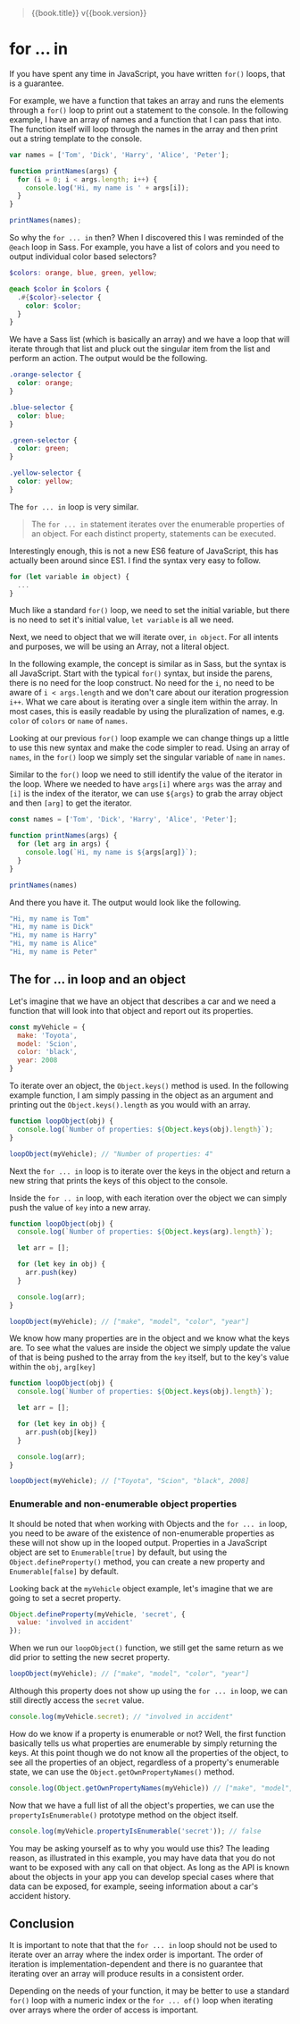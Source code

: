 > {{book.title}} v{{book.version}}

# for ... in

If you have spent any time in JavaScript, you have written `for()` loops, that is a guarantee.

For example, we have a function that takes an array and runs the elements through a `for()` loop to print out a statement to the console. In the following example, I have an array of names and a function that I can pass that into. The function itself will loop through the names in the array and then print out a string template to the console.


```js
var names = ['Tom', 'Dick', 'Harry', 'Alice', 'Peter'];

function printNames(args) {
  for (i = 0; i < args.length; i++) {
    console.log('Hi, my name is ' + args[i]);
  }
}

printNames(names);
```

So why the `for ... in` then? When I discovered this I was reminded of the `@each` loop in Sass. For example, you have a list of colors and you need to output individual color based selectors?

```scss
$colors: orange, blue, green, yellow;

@each $color in $colors {
  .#{$color}-selector {
    color: $color;
  }
}
```

We have a Sass list (which is basically an array) and we have a loop that will iterate through that list and pluck out the singular item from the list and perform an action. The output would be the following.

```css
.orange-selector {
  color: orange;
}

.blue-selector {
  color: blue;
}

.green-selector {
  color: green;
}

.yellow-selector {
  color: yellow;
}
```

The `for ... in` loop is very similar.

> The `for ... in` statement iterates over the enumerable properties of an object. For each distinct property, statements can be executed.

Interestingly enough, this is not a new ES6 feature of JavaScript, this has actually been around since ES1. I find the syntax very easy to follow.

```js
for (let variable in object) {
  ...
}
```

Much like a standard `for()` loop, we need to set the initial variable, but there is no need to set it's initial value, `let variable` is all we need.

Next, we need to object that we will iterate over, `in object`. For all intents and purposes, we will be using an Array, not a literal object.

In the following example, the concept is similar as in Sass, but the syntax is all JavaScript. Start with the typical `for()` syntax, but inside the parens, there is no need for the loop construct. No need for the `i`, no need to be aware of `i < args.length` and we don't care about our iteration progression `i++`. What we care about is iterating over a single item within the array. In most cases, this is easily readable by using the pluralization of names, e.g. `color` of `colors` or `name` of `names`.

Looking at our previous `for()` loop example we can change things up a little to use this new syntax and make the code simpler to read. Using an array of `names`, in the `for()` loop we simply set the singular variable of `name` in `names`.

Similar to the `for()` loop we need to still identify the value of the iterator in the loop. Where we needed to have `args[i]` where `args` was the array and `[i]` is the index of the iterator, we can use `${args}` to grab the array object and then `[arg]` to get the iterator.


```js
const names = ['Tom', 'Dick', 'Harry', 'Alice', 'Peter'];

function printNames(args) {
  for (let arg in args) {
    console.log(`Hi, my name is ${args[arg]}`);
  }
}

printNames(names)
```

And there you have it. The output would look like the following.

```js
"Hi, my name is Tom"
"Hi, my name is Dick"
"Hi, my name is Harry"
"Hi, my name is Alice"
"Hi, my name is Peter"
```


## The for ... in loop and an object

Let's imagine that we have an object that describes a car and we need a function that will look into that object and report out its properties.

```js
const myVehicle = {
  make: 'Toyota',
  model: 'Scion',
  color: 'black',
  year: 2008
}
```

To iterate over an object, the `Object.keys()` method is used. In the following example function, I am simply passing in the object as an argument and printing out the `Object.keys().length` as you would with an array.

```js
function loopObject(obj) {
  console.log(`Number of properties: ${Object.keys(obj).length}`);
}

loopObject(myVehicle); // "Number of properties: 4"
```

Next the `for ... in` loop is to iterate over the keys in the object and return a new string that prints the keys of this object to the console.

Inside the `for .. in` loop, with each iteration over the object we can simply push the value of `key` into a new array.

```js
function loopObject(obj) {
  console.log(`Number of properties: ${Object.keys(arg).length}`);

  let arr = [];

  for (let key in obj) {
    arr.push(key)
  }

  console.log(arr);
}

loopObject(myVehicle); // ["make", "model", "color", "year"]
```

We know how many properties are in the object and we know what the keys are. To see what the values are inside the object we simply update the value of that is being pushed to the array from the `key` itself, but to the key's value within the `obj`, `arg[key]`

```js
function loopObject(obj) {
  console.log(`Number of properties: ${Object.keys(obj).length}`);

  let arr = [];

  for (let key in obj) {
    arr.push(obj[key])
  }

  console.log(arr);
}

loopObject(myVehicle); // ["Toyota", "Scion", "black", 2008]
```

### Enumerable and non-enumerable object properties

It should be noted that when working with Objects and the `for ... in` loop, you need to be aware of the existence of non-enumerable properties as these will not show up in the looped output. Properties in a JavaScript object are set to `Enumerable[true]` by default, but using the `Object.defineProperty()` method, you can create a new property and `Enumerable[false]` by default.

Looking back at the `myVehicle` object example, let's imagine that we are going to set a secret property.

```js
Object.defineProperty(myVehicle, 'secret', {
  value: 'involved in accident'
});
```

When we run our `loopObject()` function, we still get the same return as we did prior to setting the new secret property.

```js
loopObject(myVehicle); // ["make", "model", "color", "year"]
```

Although this property does not show up using the `for ... in` loop, we can still directly access the `secret` value.

```js
console.log(myVehicle.secret); // "involved in accident"
```

How do we know if a property is enumerable or not? Well, the first function basically tells us what properties are enumerable by simply returning the keys. At this point though we do not know all the properties of the object, to see all the properties of an object, regardless of a property's enumerable state, we can use the `Object.getOwnPropertyNames()` method.

```js
console.log(Object.getOwnPropertyNames(myVehicle)) // ["make", "model", "color", "year", "secret"]
```

Now that we have a full list of all the object's properties, we can use the `propertyIsEnumerable()` prototype method on the object itself.

```js
console.log(myVehicle.propertyIsEnumerable('secret')); // false
```

You may be asking yourself as to why you would use this? The leading reason, as illustrated in this example, you may have data that you do not want to be exposed with any call on that object. As long as the API is known about the objects in your app you can develop special cases where that data can be exposed, for example, seeing information about a car's accident history.

## Conclusion

It is important to note that that the `for ... in` loop should not be used to iterate over an array where the index order is important. The order of iteration is implementation-dependent and there is no guarantee that iterating over an array will produce results in a consistent order.

Depending on the needs of your function, it may be better to use a standard `for()` loop with a numeric index or the `for ... of()` loop when iterating over arrays where the order of access is important.

